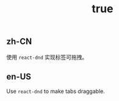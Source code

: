 ﻿---
order: 13
title:
  zh-CN: 可拖拽标签
  en-US: Draggable Tabs
---

## zh-CN

使用 `react-dnd` 实现标签可拖拽。

## en-US

Use `react-dnd` to make tabs draggable.